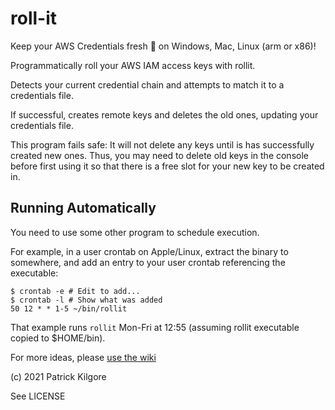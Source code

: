 # roll-it

Keep your AWS Credentials fresh 🍊 on Windows, Mac, Linux (arm or x86)!

Programmatically roll your AWS IAM access keys with rollit.

Detects your current credential chain and attempts to match it to a credentials
file.

If successful, creates remote keys and deletes the old ones, updating your
credentials file.

This program fails safe: It will not delete any keys until is has successfully
created new ones. Thus, you may need to delete old keys in the console before
first using it so that there is a free slot for your new key to be created in.

## Running Automatically

You need to use some other program to schedule execution.

For example, in a user crontab on Apple/Linux, extract the binary to somewhere,
and add an entry to your user crontab referencing the executable:

```console
$ crontab -e # Edit to add...
$ crontab -l # Show what was added
50 12 * * 1-5 ~/bin/rollit
```
That example runs `rollit` Mon-Fri at 12:55 (assuming rollit executable copied
to $HOME/bin).

For more ideas, please [use the wiki](https://github.com/pckilgore/roll-it/wiki)

(c) 2021 Patrick Kilgore

See LICENSE
